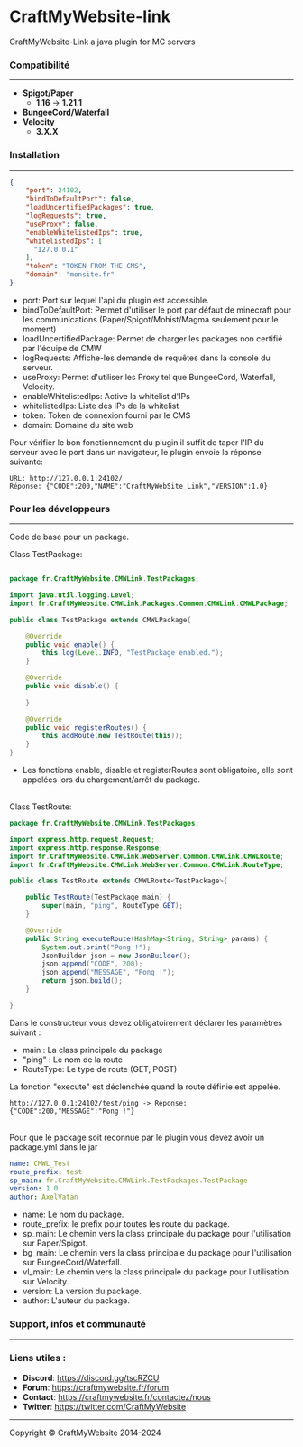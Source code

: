 # CraftMyWebsite-link
CraftMyWebsite-Link a java plugin for MC servers


### Compatibilité
------------
- **Spigot/Paper**
  - **1.16** -> **1.21.1**
- **BungeeCord/Waterfall**
- **Velocity**
  - **3.X.X**

### Installation
------------

```json
{
	"port": 24102,
	"bindToDefaultPort": false,
    "loadUncertifiedPackages": true,
    "logRequests": true,
    "useProxy": false,
    "enableWhitelistedIps": true,
    "whitelistedIps": [
      "127.0.0.1"
    ],
    "token": "TOKEN FROM THE CMS",
    "domain": "monsite.fr"
}

```

- port: Port sur lequel l'api du plugin est accessible.
- bindToDefaultPort: Permet d'utiliser le port par défaut de minecraft pour les communications (Paper/Spigot/Mohist/Magma seulement pour le moment)
- loadUncertifiedPackage: Permet de charger les packages non certifié par l'équipe de CMW
- logRequests: Affiche-les demande de requêtes dans la console du serveur.
- useProxy: Permet d'utiliser les Proxy tel que BungeeCord, Waterfall, Velocity.
- enableWhitelistedIps: Active la whitelist d'IPs
- whitelistedIps: Liste des IPs de la whitelist
- token: Token de connexion fourni par le CMS
- domain: Domaine du site web

Pour vérifier le bon fonctionnement du plugin il suffit de taper l'IP du serveur avec le port dans un navigateur, le plugin envoie la réponse suivante:

```
URL: http://127.0.0.1:24102/
Réponse: {"CODE":200,"NAME":"CraftMyWebSite_Link","VERSION":1.0}
```

### Pour les développeurs
------------
Code de base pour un package.


Class TestPackage:

```java

package fr.CraftMyWebsite.CMWLink.TestPackages;

import java.util.logging.Level;
import fr.CraftMyWebsite.CMWLink.Packages.Common.CMWLink.CMWLPackage;

public class TestPackage extends CMWLPackage{

	@Override
	public void enable() {
		this.log(Level.INFO, "TestPackage enabled.");
	}

	@Override
	public void disable() {
		
	}

	@Override
	public void registerRoutes() {
		this.addRoute(new TestRoute(this));
	}
}

```

- Les fonctions enable, disable et registerRoutes sont obligatoire, elle sont appelées lors du chargement/arrêt du package.

<br>
Class TestRoute:

```java
package fr.CraftMyWebsite.CMWLink.TestPackages;

import express.http.request.Request;
import express.http.response.Response;
import fr.CraftMyWebsite.CMWLink.WebServer.Common.CMWLink.CMWLRoute;
import fr.CraftMyWebsite.CMWLink.WebServer.Common.CMWLink.RouteType;

public class TestRoute extends CMWLRoute<TestPackage>{

	public TestRoute(TestPackage main) {
		super(main, "ping", RouteType.GET);
	}

	@Override
	public String executeRoute(HashMap<String, String> params) {
		System.out.print("Pong !");
		JsonBuilder json = new JsonBuilder();
		json.append("CODE", 200);
		json.append("MESSAGE", "Pong !");
		return json.build();
	}

}


```

Dans le constructeur vous devez obligatoirement déclarer les paramètres suivant :
- main : La class principale du package
- "ping" : Le nom de la route
- RouteType: Le type de route (GET, POST)

La fonction "execute" est déclenchée quand la route définie est appelée.

```
http://127.0.0.1:24102/test/ping -> Réponse: {"CODE":200,"MESSAGE":"Pong !"}
```

<br>
Pour que le package soit reconnue par le plugin vous devez avoir un package.yml dans le jar

```yaml
name: CMWL_Test
route_prefix: test
sp_main: fr.CraftMyWebsite.CMWLink.TestPackages.TestPackage
version: 1.0
author: AxelVatan

```

- name: Le nom du package.
- route_prefix: le prefix pour toutes les route du package.
- sp_main: Le chemin vers la class principale du package pour l'utilisation sur Paper/Spigot.
- bg_main: Le chemin vers la class principale du package pour l'utilisation sur BungeeCord/Waterfall.
- vl_main: Le chemin vers la class principale du package pour l'utilisation sur Velocity.
- version: La version du package.
- author: L'auteur du package.

### Support, infos et communauté
------------

### Liens utiles :
- **Discord**: https://discord.gg/tscRZCU
- **Forum**: https://craftmywebsite.fr/forum
- **Contact**: https://craftmywebsite.fr/contactez/nous
- **Twitter**: https://twitter.com/CraftMyWebsite

------------
Copyright © CraftMyWebsite 2014-2024 
